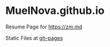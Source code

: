 # MuelNova.github.io

Resume Page for https://zm.md

Static Files at [gh-pages](https://github.com/MuelNova/MuelNova.github.io/tree/gh-pages)

